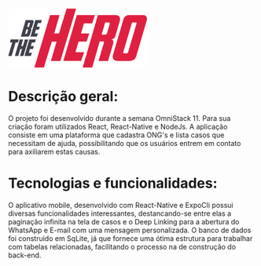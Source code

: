 ![alt text](https://github.com/AbnerPS/OmniStack-BeTheHero/blob/master/frontend/src/assets/logo-bethehero.png?raw=true)
# Descrição geral:
O projeto foi desenvolvido durante a semana OmniStack 11. Para sua criação foram utilizados React, React-Native e NodeJs. A aplicação consiste em uma plataforma que cadastra ONG's e lista casos que necessitam de ajuda, possibilitando que os usuários entrem em contato para axiliarem estas causas.

# Tecnologias e funcionalidades:
O aplicativo mobile, desenvolvido com React-Native e ExpoCli possui diversas funcionalidades interessantes, destancando-se entre elas a paginação infinita na tela de casos e o Deep Linking para a abertura do WhatsApp e E-mail com uma mensagem personalizada. O banco de dados foi construido em SqLite, já que fornece uma ótima estrutura para trabalhar com tabelas relacionadas, facilitando o processo na de construção do back-end.
